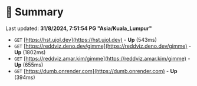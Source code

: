 # 📖 Summary
Last updated: **31/8/2024, 7:51:54 PG "Asia/Kuala_Lumpur"**

- `GET` [https://hst.ujol.dev](https://hst.ujol.dev) - **Up** (543ms)
- `GET` [https://reddviz.deno.dev/gimme](https://reddviz.deno.dev/gimme) - **Up** (1802ms)
- `GET` [https://reddviz.amar.kim/gimme](https://reddviz.amar.kim/gimme) - **Up** (655ms)
- `GET` [https://dumb.onrender.com](https://dumb.onrender.com) - **Up** (394ms)
